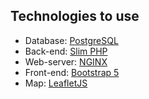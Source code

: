 ## Technologies to use

* Database: [PostgreSQL](https://www.postgresql.org/)
* Back-end: [Slim PHP](https://www.slimframework.com/)
* Web-server: [NGINX](https://www.nginx.com/)
* Front-end: [Bootstrap 5](https://getbootstrap.com/)
* Map: [LeafletJS](https://leafletjs.com/)
